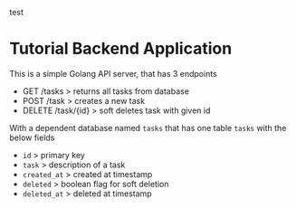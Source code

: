test
# Tutorial Backend Application

This is a simple Golang API server, that has 3 endpoints

- GET /tasks > returns all tasks from database
- POST /task > creates a new task
- DELETE /task/{id} > soft deletes task with given id

With a dependent database named `tasks` that has one table `tasks` with the below fields

- `id` > primary key
- `task` > description of a task
- `created_at` > created at timestamp
- `deleted` > boolean flag for soft deletion
- `deleted_at` > deleted at timestamp
